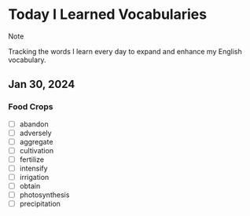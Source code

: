 # Today I Learned Vocabularies

> [!NOTE]
> Tracking the words I learn every day to expand and enhance my English vocabulary.

## Jan 30, 2024
### Food Crops
- [ ] abandon
- [ ] adversely
- [ ] aggregate
- [ ] cultivation
- [ ] fertilize
- [ ] intensify
- [ ] irrigation
- [ ] obtain
- [ ] photosynthesis
- [ ] precipitation
